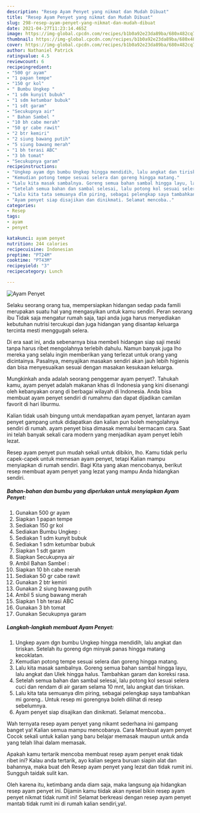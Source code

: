```yaml
---
description: "Resep Ayam Penyet yang nikmat dan Mudah Dibuat"
title: "Resep Ayam Penyet yang nikmat dan Mudah Dibuat"
slug: 298-resep-ayam-penyet-yang-nikmat-dan-mudah-dibuat
date: 2021-04-27T11:23:14.465Z
image: https://img-global.cpcdn.com/recipes/b1b0a92e23da89ba/680x482cq70/ayam-penyet-foto-resep-utama.jpg
thumbnail: https://img-global.cpcdn.com/recipes/b1b0a92e23da89ba/680x482cq70/ayam-penyet-foto-resep-utama.jpg
cover: https://img-global.cpcdn.com/recipes/b1b0a92e23da89ba/680x482cq70/ayam-penyet-foto-resep-utama.jpg
author: Nathaniel Patrick
ratingvalue: 4.5
reviewcount: 6
recipeingredient:
- "500 gr ayam"
- "1 papan tempe"
- "150 gr kol"
- " Bumbu Ungkep "
- "1 sdm kunyit bubuk"
- "1 sdm ketumbar bubuk"
- "1 sdt garam"
- "Secukupnya air"
- " Bahan Sambel "
- "10 bh cabe merah"
- "50 gr cabe rawit"
- "2 btr kemiri"
- "2 siung bawang putih"
- "5 siung bawang merah"
- "1 bh terasi ABC"
- "3 bh tomat"
- "Secukupnya garam"
recipeinstructions:
- "Ungkep ayam dgn bumbu Ungkep hingga mendidih, lalu angkat dan tiriskan. Setelah itu goreng dgn minyak panas hingga matang kecoklatan."
- "Kemudian potong tempe sesuai selera dan goreng hingga matang."
- "Lalu kita masak sambalnya. Goreng semua bahan sambal hingga layu, lalu angkat dan Ulek hingga halus. Tambahkan garam dan koreksi rasa."
- "Setelah semua bahan dan sambal selesai, lalu potong kol sesuai selera cuci dan rendam di air garam selama 10 mnt, lalu angkat dan tiriskan."
- "Lalu kita tata semuanya dlm piring, sebagai pelengkap saya tambahkan mi goreng.. Untuk resep mi gorengnya boleh dilihat di resep sebelumnya."
- "Ayam penyet siap disajikan dan dinikmati. Selamat mencoba.."
categories:
- Resep
tags:
- ayam
- penyet

katakunci: ayam penyet 
nutrition: 244 calories
recipecuisine: Indonesian
preptime: "PT24M"
cooktime: "PT43M"
recipeyield: "3"
recipecategory: Lunch

---
```



![Ayam Penyet](https://img-global.cpcdn.com/recipes/b1b0a92e23da89ba/680x482cq70/ayam-penyet-foto-resep-utama.jpg)

Selaku seorang orang tua, mempersiapkan hidangan sedap pada famili merupakan suatu hal yang mengasyikan untuk kamu sendiri. Peran seorang ibu Tidak saja mengatur rumah saja, tapi anda juga harus menyediakan kebutuhan nutrisi tercukupi dan juga hidangan yang disantap keluarga tercinta mesti menggugah selera.

Di era  saat ini, anda sebenarnya bisa membeli hidangan siap saji meski tanpa harus ribet mengolahnya terlebih dahulu. Namun banyak juga lho mereka yang selalu ingin memberikan yang terlezat untuk orang yang dicintainya. Pasalnya, menyajikan masakan sendiri akan jauh lebih higienis dan bisa menyesuaikan sesuai dengan masakan kesukaan keluarga. 



Mungkinkah anda adalah seorang penggemar ayam penyet?. Tahukah kamu, ayam penyet adalah makanan khas di Indonesia yang kini disenangi oleh kebanyakan orang di berbagai wilayah di Indonesia. Anda bisa membuat ayam penyet sendiri di rumahmu dan dapat dijadikan camilan favorit di hari liburmu.

Kalian tidak usah bingung untuk mendapatkan ayam penyet, lantaran ayam penyet gampang untuk didapatkan dan kalian pun boleh mengolahnya sendiri di rumah. ayam penyet bisa dimasak memalui bermacam cara. Saat ini telah banyak sekali cara modern yang menjadikan ayam penyet lebih lezat.

Resep ayam penyet pun mudah sekali untuk dibikin, lho. Kamu tidak perlu capek-capek untuk memesan ayam penyet, tetapi Kalian mampu menyiapkan di rumah sendiri. Bagi Kita yang akan mencobanya, berikut resep membuat ayam penyet yang lezat yang mampu Anda hidangkan sendiri.

<!--inarticleads1-->

##### Bahan-bahan dan bumbu yang diperlukan untuk menyiapkan Ayam Penyet:

1. Gunakan 500 gr ayam
1. Siapkan 1 papan tempe
1. Sediakan 150 gr kol
1. Sediakan  Bumbu Ungkep :
1. Sediakan 1 sdm kunyit bubuk
1. Sediakan 1 sdm ketumbar bubuk
1. Siapkan 1 sdt garam
1. Siapkan Secukupnya air
1. Ambil  Bahan Sambel :
1. Siapkan 10 bh cabe merah
1. Sediakan 50 gr cabe rawit
1. Gunakan 2 btr kemiri
1. Gunakan 2 siung bawang putih
1. Ambil 5 siung bawang merah
1. Siapkan 1 bh terasi ABC
1. Gunakan 3 bh tomat
1. Gunakan Secukupnya garam




<!--inarticleads2-->

##### Langkah-langkah membuat Ayam Penyet:

1. Ungkep ayam dgn bumbu Ungkep hingga mendidih, lalu angkat dan tiriskan. Setelah itu goreng dgn minyak panas hingga matang kecoklatan.
1. Kemudian potong tempe sesuai selera dan goreng hingga matang.
1. Lalu kita masak sambalnya. Goreng semua bahan sambal hingga layu, lalu angkat dan Ulek hingga halus. Tambahkan garam dan koreksi rasa.
1. Setelah semua bahan dan sambal selesai, lalu potong kol sesuai selera cuci dan rendam di air garam selama 10 mnt, lalu angkat dan tiriskan.
1. Lalu kita tata semuanya dlm piring, sebagai pelengkap saya tambahkan mi goreng.. Untuk resep mi gorengnya boleh dilihat di resep sebelumnya.
1. Ayam penyet siap disajikan dan dinikmati. Selamat mencoba..




Wah ternyata resep ayam penyet yang nikamt sederhana ini gampang banget ya! Kalian semua mampu mencobanya. Cara Membuat ayam penyet Cocok sekali untuk kalian yang baru belajar memasak maupun untuk anda yang telah lihai dalam memasak.

Apakah kamu tertarik mencoba membuat resep ayam penyet enak tidak ribet ini? Kalau anda tertarik, ayo kalian segera buruan siapin alat dan bahannya, maka buat deh Resep ayam penyet yang lezat dan tidak rumit ini. Sungguh taidak sulit kan. 

Oleh karena itu, ketimbang anda diam saja, maka langsung aja hidangkan resep ayam penyet ini. Dijamin kamu tiidak akan nyesel bikin resep ayam penyet nikmat tidak rumit ini! Selamat berkreasi dengan resep ayam penyet mantab tidak rumit ini di rumah kalian sendiri,ya!.

